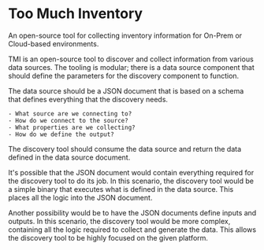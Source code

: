 # Too Much Inventory

An open-source tool for collecting inventory information for On-Prem or Cloud-based environments.


TMI is an open-source tool to discover and collect information from various data sources. The tooling is modular; there is a data source component that should define the parameters for the discovery component to function. 

The data source should be a JSON document that is based on a schema that defines everything that the discovery needs. 

	- What source are we connecting to?
	- How do we connect to the source?
	- What properties are we collecting?
	- How do we define the output?

The discovery tool should consume the data source and return the data defined in the data source document.

It's possible that the JSON document would contain everything required for the discovery tool to do its job. In this scenario, the discovery tool would be a simple binary that executes what is defined in the data source. This places all the logic into the JSON document.

Another possibility would be to have the JSON documents define inputs and outputs. In this scenario, the discovery tool would be more complex, containing all the logic required to collect and generate the data. This allows the discovery tool to be highly focused on the given platform.
